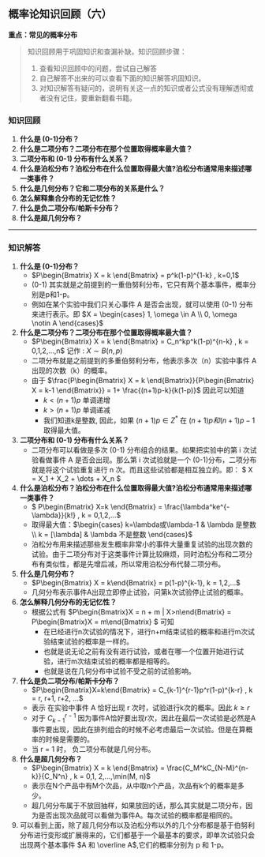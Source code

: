 ## 概率论知识回顾（六）

**重点：常见的概率分布**

> 知识回顾用于巩固知识和查漏补缺。知识回顾步骤：
>
> 1. 查看知识回顾中的问题，尝试自己解答
> 2. 自己解答不出来的可以查看下面的知识解答巩固知识。
> 3. 对知识解答有疑问的，说明有关这一点的知识或者公式没有理解透彻或者没有记住，要重新翻看书籍。

### 知识回顾

1. **什么是 (0-1)分布？**
2. **什么是二项分布？二项分布在那个位置取得概率最大值？**
3. **二项分布和 (0-1) 分布有什么关系？**
4. **什么是泊松分布？泊松分布在什么位置取得最大值?泊松分布通常用来描述哪一类事件？**
5. **什么是几何分布？它和二项分布的关系是什么？**
6. **怎么解释集合分布的无记忆性？**
7. **什么是负二项分布/帕斯卡分布？**
8. **什么是超几何分布？**

****

### 知识解答
1. **什么是 (0-1)分布？**
   + $P\begin{Bmatrix} X = k \end{Bmatrix} = p^k(1-p)^{1-k} , k=0,1$
   + (0-1) 其实就是之前提到的一重伯努利分布，它只有两个基本事件，概率分别是p和1-p。
   + 例如在某个实验中我们只关心事件 A 是否会出现，就可以使用 (0-1) 分布来进行表示。即 $X = \begin{cases} 1, \omega \in A \\ 0, \omega \notin A \end{cases}$
2. **什么是二项分布？二项分布在那个位置取得概率最大值？**
   + $P\begin{Bmatrix} X = k \end{Bmatrix} = C_n^kp^k(1-p)^{n-k} , k = 0,1,2,...,n$ 记作 : $X \sim B(n,p)$
   + 二项分布就是之前提到的多重伯努利分布，他表示多次（n）实验中事件 A 出现的次数（k）的概率。
   + 由于 $\frac{P\begin{Bmatrix} X = k \end{Bmatrix}}{P\begin{Bmatrix} X = k-1 \end{Bmatrix}} = 1+ \frac{(n+1)p-k}{k(1-p)}$ 因此可以知道
     +  $k < (n+1)p$ 单调递增
     + $k > (n + 1)p$  单调递减
     + 我们知道k是整数, 因此，如果 $(n+1)p \in Z^*$ 在 $(n+1)p 和 (n+1)p - 1$取得最大值。
3. **二项分布和 (0-1) 分布有什么关系？**
   + 二项分布可以看做是多次 (0-1) 分布组合的结果。如果把实验中的第 i 次试验看做事件 A 是否会出现。那么第 i 次试验就是一个 (0-1)分布，二项分布就是将这个试验重复进行 n 次。而且这些试验都是相互独立的。即： $ X = X_1 + X_2 + \dots + X_n $
4. **什么是泊松分布？泊松分布在什么位置取得最大值?泊松分布通常用来描述哪一类事件？**
   + $ P\begin{Bmatrix} X=k \end{Bmatrix} = \frac{\lambda^ke^{-\lambda}}{k!} , k = 0,1,2,...$
   + 取得最大值：$\begin{cases} k=\lambda或\lambda-1  & \lambda 是整数 \\ k = [\lambda]  & \lambda 不是整数 \end{cases}$
   + 泊松分布用来描述那些发生概率非常小的事件大量重复试验的出现次数的试验。由于二项分布对于这类事件计算比较麻烦，同时泊松分布和二项分布有类似性，都是先增后减，所以常用泊松分布代替二项分布。
5. **什么是几何分布？**
   + $P\begin{Bmatrix} X = k\end{Bmatrix} = p(1-p)^{k-1}, k = 1,2,...$
   + 几何分布表示事件A出现立即停止试验，问第k次试验停止试验的概率。
6. **怎么解释几何分布的无记忆性？**
   + 根据公式有 $P\begin{Bmatrix}X = n + m | X>n\end{Bmatrix} = P\begin{Bmatrix}X = m\end{Bmatrix} $ 可知
     + 在已经进行n次试验的情况下，进行n+m结束试验的概率和进行m次试验结束试验的概率是一样的。
     + 也就是说无论之前有没有进行试验，或者在哪一个位置开始进行试验，进行m次结束试验的概率都是相等的。
     + 也就是说在几何分布中试验不受之前的试验影响。
7. **什么是负二项分布/帕斯卡分布？**
   + $P\begin{Bmatrix}X=k\end{Bmatrix} = C_{k-1}^{r-1}p^r(1-p)^{k-r} , k = r, r+1, r+2, ...$
   + 表示 在实验中事件 A 恰好出现 r 次时，试验进行k次的概率。因此 $k \ge r$
   + 对于 $C_{k-1}^{r-1}$ 因为事件A恰好要出现r次，因此在最后一次试验是必然是A事件要出现，因此在排列组合的时候不必考虑最后一次试验。但是在算概率的时候是需要的。
   + 当 r = 1 时， 负二项分布就是几何分布。
8. **什么是超几何分布？**
   + $P\begin{Bmatrix} X = k \end{Bmatrix} = \frac{C_M^kC_{N-M}^{n-k}}{C_N^n} , k = 0,1, 2,...,\min(M, n)$
   + 表示在N个产品中有M个次品，从中取n个产品，次品有k个的概率是多少。
   + 超几何分布属于不放回抽样，如果放回的话，那么其实就是二项分布，因为是否出现次品就可以看做为事件A。每次试验的概率都是相同的。
9. 可以看到上面，除了超几何分布以及泊松分布以外的几个分布都是基于伯努利分布进行变形或扩展得来的，它们都基于一个最基本的要求，即单次试验只会出现两个基本事件 $A 和 \overline A$,它们的概率分别为 p 和 1-p。
